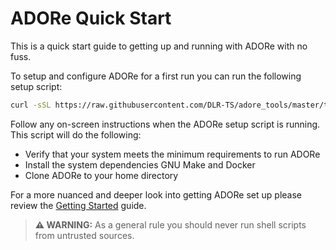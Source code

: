 # ADORe Quick Start
This is a quick start guide to getting up and running with ADORe with no fuss.

To setup and configure ADORe for a first run you can run the following setup script:
```bash
curl -sSL https://raw.githubusercontent.com/DLR-TS/adore_tools/master/tools/adore_setup.sh | bash -
```
Follow any on-screen instructions when the ADORe setup script is running.
This script will do the following:
 
 - Verify that your system meets the minimum requirements to run ADORe 
 - Install the system dependencies GNU Make and Docker
 - Clone ADORe to your home directory

For a more nuanced and deeper look into getting ADORe set up please review the 
[Getting Started](setup/getting_started.md) guide.

> **⚠️ WARNING:**
> As a general rule you should never run shell scripts from untrusted sources. 
